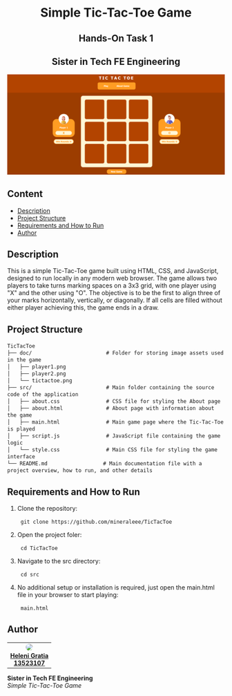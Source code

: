 <h1 align="center">Simple Tic-Tac-Toe Game</h1>
<h2 align="center">Hands-On Task 1</h2>
<h2 align="center"> Sister in Tech FE Engineering </h2>

<p align="center">
  <img src="doc/tictactoe.png" alt="TicTacToe"/>
</p>

## Content
- [Description](#description)
- [Project Structure](#project-structure)
- [Requirements and How to Run](#requirements-and-how-to-run)
- [Author](#author)

## Description
This is a simple Tic-Tac-Toe game built using HTML, CSS, and JavaScript, designed to run locally in any modern web browser. The game allows two players to take turns marking spaces on a 3x3 grid, with one player using "X" and the other using "O". The objective is to be the first to align three of your marks horizontally, vertically, or diagonally. If all cells are filled without either player achieving this, the game ends in a draw.

## Project Structure
```
TicTacToe
├── doc/                        # Folder for storing image assets used in the game
│   ├── player1.png
│   ├── player2.png
│   └── tictactoe.png             
├── src/                        # Main folder containing the source code of the application
│   ├── about.css               # CSS file for styling the About page
│   ├── about.html              # About page with information about the game
│   ├── main.html               # Main game page where the Tic-Tac-Toe is played
│   ├── script.js               # JavaScript file containing the game logic
│   └── style.css               # Main CSS file for styling the game interface
└── README.md                  # Main documentation file with a project overview, how to run, and other details
```

## Requirements and How to Run

1. Clone the repository:
   ```
    git clone https://github.com/mineraleee/TicTacToe
   ```
2. Open the project foler:
   ```
    cd TicTacToe
   ```
3. Navigate to the src directory:
   ```
    cd src
   ```
4. No additional setup or installation is required, just open the main.html file in your browser to start playing:
   ```
    main.html
   ```

## Author
<table>
  <tr>
    <td align="center">
      <a href="https://github.com/mineraleee">
        <img src="https://avatars.githubusercontent.com/mineraleee" width="80" style="border-radius: 50%;" /><br />
        <span><b>Heleni Gratia</br> 13523107</b></span>
      </a>
    </td>
  </tr>
</table>

<div>
  <strong>Sister in Tech FE Engineering</strong><br>
  <em>Simple Tic-Tac-Toe Game</em>
</div>